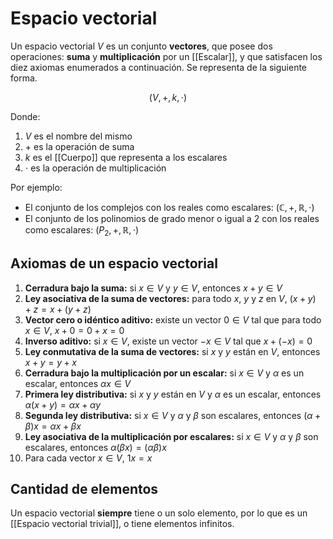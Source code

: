 # Espacio vectorial

Un espacio vectorial $V$ es un conjunto **vectores**, que posee dos operaciones: **suma** y **multiplicación** por un [[Escalar]], y que satisfacen los diez axiomas enumerados a continuación. Se representa de la siguiente forma.

$$(V, +, k, \cdot)$$

Donde:

1. $V$ es el nombre del mismo
2. $+$ es la operación de suma
3. $k$ es el [[Cuerpo]] que representa a los escalares
4. $\cdot$ es la operación de multiplicación

Por ejemplo:

- El conjunto de los complejos con los reales como escalares: $(\mathbb{C},+,\mathbb{R},\cdot)$
- El conjunto de los polinomios de grado menor o igual a 2 con los reales como escalares: $(P_2,+,\mathbb{R},\cdot)$

## Axiomas de un espacio vectorial

1. **Cerradura bajo la suma:** si $x \in V$ y $y \in V$, entonces $x+y \in V$
2. **Ley asociativa de la suma de vectores:** para todo $x$, $y$ y $z$ en $V$, $(x+y)+z=x+(y+z)$
3. **Vector cero o idéntico aditivo:** existe un vector $0 \in V$ tal que para todo $x \in V$, $x+0=0+x=0$
4. **Inverso aditivo:** si $x \in V$, existe un vector $-x \in V$ tal que $x+(-x)=0$
5. **Ley conmutativa de la suma de vectores:** si $x$ y $y$ están en $V$, entonces $x+y=y+x$
6. **Cerradura bajo la multiplicación por un escalar:** si $x \in V$ y $\alpha$ es un escalar, entonces $\alpha x \in V$
7. **Primera ley distributiva:** si $x$ y $y$ están en $V$ y $\alpha$ es un escalar, entonces $\alpha (x+y)=\alpha x + \alpha y$
8. **Segunda ley distributiva:** si $x \in V$ y $\alpha$ y $\beta$ son escalares, entonces $(\alpha + \beta)x=\alpha x + \beta x$
9. **Ley asociativa de la multiplicación por escalares:** si $x \in V$ y $\alpha$ y $\beta$ son escalares, entonces $\alpha(\beta x)=(\alpha \beta)x$
10. Para cada vector $x \in V$, $1x=x$

## Cantidad de elementos

Un espacio vectorial **siempre** tiene o un solo elemento, por lo que es un [[Espacio vectorial trivial]], o tiene elementos infinitos.
